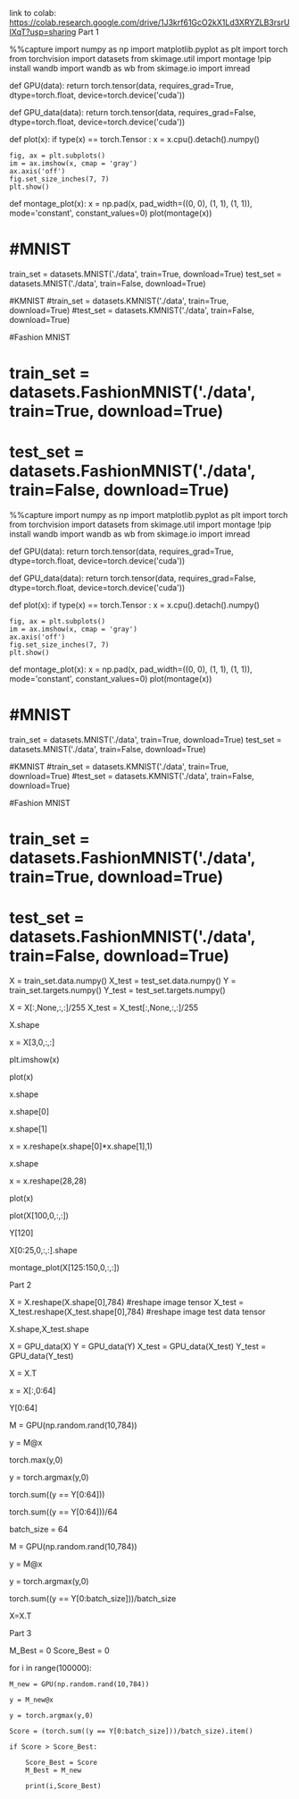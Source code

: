 link to colab: https://colab.research.google.com/drive/1J3krf61GcO2kX1Ld3XRYZLB3rsrUIXqT?usp=sharing
Part 1

%%capture
import numpy as np
import matplotlib.pyplot as plt
import torch
from torchvision import datasets
from skimage.util import montage
!pip install wandb
import wandb as wb
from skimage.io import imread

def GPU(data):
    return torch.tensor(data, requires_grad=True, dtype=torch.float, device=torch.device('cuda'))

def GPU_data(data):
    return torch.tensor(data, requires_grad=False, dtype=torch.float, device=torch.device('cuda'))

def plot(x):
    if type(x) == torch.Tensor :
        x = x.cpu().detach().numpy()

    fig, ax = plt.subplots()
    im = ax.imshow(x, cmap = 'gray')
    ax.axis('off')
    fig.set_size_inches(7, 7)
    plt.show()

def montage_plot(x):
    x = np.pad(x, pad_width=((0, 0), (1, 1), (1, 1)), mode='constant', constant_values=0)
    plot(montage(x))

# #MNIST
train_set = datasets.MNIST('./data', train=True, download=True)
test_set = datasets.MNIST('./data', train=False, download=True)

#KMNIST
#train_set = datasets.KMNIST('./data', train=True, download=True)
#test_set = datasets.KMNIST('./data', train=False, download=True)

#Fashion MNIST
# train_set = datasets.FashionMNIST('./data', train=True, download=True)
# test_set = datasets.FashionMNIST('./data', train=False, download=True)



%%capture
import numpy as np
import matplotlib.pyplot as plt
import torch
from torchvision import datasets
from skimage.util import montage
!pip install wandb
import wandb as wb
from skimage.io import imread

def GPU(data):
    return torch.tensor(data, requires_grad=True, dtype=torch.float, device=torch.device('cuda'))

def GPU_data(data):
    return torch.tensor(data, requires_grad=False, dtype=torch.float, device=torch.device('cuda'))

def plot(x):
    if type(x) == torch.Tensor :
        x = x.cpu().detach().numpy()

    fig, ax = plt.subplots()
    im = ax.imshow(x, cmap = 'gray')
    ax.axis('off')
    fig.set_size_inches(7, 7)
    plt.show()

def montage_plot(x):
    x = np.pad(x, pad_width=((0, 0), (1, 1), (1, 1)), mode='constant', constant_values=0)
    plot(montage(x))

# #MNIST
train_set = datasets.MNIST('./data', train=True, download=True)
test_set = datasets.MNIST('./data', train=False, download=True)

#KMNIST
#train_set = datasets.KMNIST('./data', train=True, download=True)
#test_set = datasets.KMNIST('./data', train=False, download=True)

#Fashion MNIST
# train_set = datasets.FashionMNIST('./data', train=True, download=True)
# test_set = datasets.FashionMNIST('./data', train=False, download=True)

X = train_set.data.numpy()
X_test = test_set.data.numpy()
Y = train_set.targets.numpy()
Y_test = test_set.targets.numpy()

X = X[:,None,:,:]/255
X_test = X_test[:,None,:,:]/255

X.shape

x = X[3,0,:,:]

plt.imshow(x)

plot(x)

x.shape

x.shape[0]

x.shape[1]

x = x.reshape(x.shape[0]*x.shape[1],1)

x.shape

x = x.reshape(28,28)

plot(x)

plot(X[100,0,:,:])

Y[120]

X[0:25,0,:,:].shape

montage_plot(X[125:150,0,:,:])

Part 2

X = X.reshape(X.shape[0],784) #reshape image tensor
X_test = X_test.reshape(X_test.shape[0],784) #reshape image test data tensor

X.shape,X_test.shape

X = GPU_data(X)
Y = GPU_data(Y)
X_test = GPU_data(X_test)
Y_test = GPU_data(Y_test)



X = X.T

x = X[:,0:64]

Y[0:64]

M = GPU(np.random.rand(10,784))

y = M@x

torch.max(y,0)

y = torch.argmax(y,0)

torch.sum((y == Y[0:64]))

torch.sum((y == Y[0:64]))/64

batch_size = 64

M = GPU(np.random.rand(10,784))

y = M@x

y = torch.argmax(y,0)

torch.sum((y == Y[0:batch_size]))/batch_size

X=X.T

Part 3


M_Best = 0
Score_Best = 0

for i in range(100000):

    M_new = GPU(np.random.rand(10,784))

    y = M_new@x

    y = torch.argmax(y,0)

    Score = (torch.sum((y == Y[0:batch_size]))/batch_size).item()

    if Score > Score_Best:

        Score_Best = Score
        M_Best = M_new

        print(i,Score_Best)

